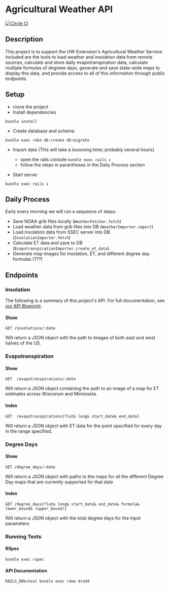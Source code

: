 # Agricultural Weather API 
[![Circle CI](https://circleci.com/gh/adorableio/ag-weather.svg?style=svg)](https://circleci.com/gh/adorableio/ag-weather)

## Description
This project is to support the UW-Extension's Agricultural Weather Service.  Included are the tools to load weather and insolation data from remote sources, calculate and store daily evapotranspiration data, calculate multiple formulas of degreee days, generate and save state-wide maps to display this data, and provide access to all of this information through public endpoints.

## Setup
* clone the project
* Install dependencies
```
bundle install
```
* Create database and schema
```
bundle exec rake db:create db:migrate
```
* Import data (This will take a looooong time; probably several hours)
  * open the rails console `bundle exec rails c`
  * follow the steps in parantheses in the Daily Process section

* Start server
```
bundle exec rails s
```


## Daily Process

Early every morning we will run a sequence of steps:
* Save NOAA grib files locally (`WeatherFetcher.fetch`)
* Load weather data from grib files into DB (`WeatherImporter.import`)
* Load insolation data from SSEC server into DB (`InsolationImporter.fetch`)
* Calculate ET data and save to DB (`EvapotranspirationImporter.create_et_data`)
* Generate map images for insolation, ET, and different degree day formulas (???)

## Endpoints

### Insolation
The following is a summary of this project's API. For full documentation, see [our API Blueprint](apiary.apib).

#### Show
    GET /insolations/:date
Will return a JSON object with the path to images of both east and west halves of the US.

### Evapotranspiration

#### Show
    GET  /evapotranspirations/:date
Will return a JSON object containing the path to an image of a map for ET estimates across Wisconsin and Minnesota.

#### Index
    GET  /evapotranspirations{?lat& long& start_date& end_date}
Will return a JSON object with ET data for the point specified for every day in the range specified.

### Degree Days

#### Show
    GET /degree_days/:date
Will return a JSON object with paths to the maps for all the different Degree Day maps that are currently supported for that date

#### Index
    GET /degree_days{?lat& long& start_date& end_date& formula& lower_bound& (upper_bound)}
Will return a JSON object with the total degree days for the input parameters

### Running Tests

#### RSpec
```
bundle exec rspec
```
#### API Documentation
```
RAILS_ENV=test bundle exec rake dredd
```

